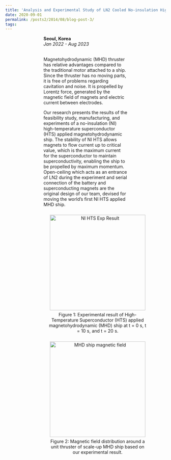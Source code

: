 ```yaml
---
title: 'Analysis and Experimental Study of LN2 Cooled No-insulation High-Temperature Superconductor Applied Preliminary Magnetohydrodynamic Ship'
date: 2020-09-01
permalink: /posts2/2014/08/blog-post-3/
tags:
---
```


<div style="margin-left: 120px; margin-right: 120px;">
  <b>Seoul, Korea</b><br>
  <i>Jan 2022 - Aug 2023</i><br><br>

  Magnetohydrodynamic (MHD) thruster has relative advantages compared to the traditional motor attached to a ship. Since the thruster has no moving parts, it is free of problems regarding cavitation and noise. It is propelled by Lorentz force, generated by the magnetic field of magnets and electric current between electrodes.

  Our research presents the results of the feasibility study, manufacturing, and experiments of a no-insulation (NI) high-temperature superconductor (HTS) applied magnetohydrodynamic ship. The stability of NI HTS allows magnets to flow current up to critical value, which is the maximum current for the superconductor to maintain superconductivity, enabling the ship to be propelled by maximum momentum. Open-ceiling which acts as an entrance of LN2 during the experiment and serial connection of the battery and superconducting magnets are the original design of our team, devised for moving the world’s first NI HTS applied MHD ship.

  <div style="text-align: center;">
      <figure style="display: inline-block; width: 320px; margin: 10px; vertical-align: top;">
        <img src="https://kyoungmokoo.github.io/images/Exp_result.png" alt="NI HTS Exp Result" style="width: 300px;">
        <figcaption style="text-align: center; padding: 5px;">Figure 1: Experimental result of High-Temperature Superconductor (HTS) applied magnetohydrodynamic (MHD) ship at t = 0 s, t = 10 s, and t = 20 s.</figcaption>
      </figure>
      <figure style="display: inline-block; width: 320px; margin: 10px; vertical-align: top;">
        <img src="https://kyoungmokoo.github.io/images/magnetic field.png" alt="MHD ship magnetic field" style="width: 300px;">
        <figcaption style="text-align: center; padding: 5px;">Figure 2: Magnetic field distribution around a unit thruster of scale-up MHD ship based on our experimental result.</figcaption>
      </figure>
    </div>  
    
</div>
